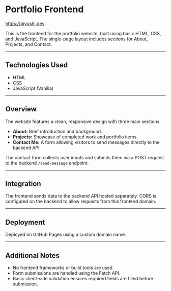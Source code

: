 # Portfolio Frontend

https://piyushj.dev

This is the frontend for the portfolio website, built using basic HTML, CSS, and JavaScript. The single-page layout includes sections for About, Projects, and Contact.

---

## Technologies Used

- HTML
- CSS
- JavaScript (Vanilla)

---

## Overview

The website features a clean, responsive design with three main sections:

- **About:** Brief introduction and background.
- **Projects:** Showcase of completed work and portfolio items.
- **Contact Me:** A form allowing visitors to send messages directly to the backend API.

The contact form collects user inputs and submits them via a POST request to the backend `/send-message` endpoint.

---

## Integration

The frontend sends data to the backend API hosted separately. CORS is configured on the backend to allow requests from this frontend domain.

---

## Deployment

Deployed on GitHub Pages using a custom domain name.

---

## Additional Notes

- No frontend frameworks or build tools are used.
- Form submissions are handled using the Fetch API.
- Basic client-side validation ensures required fields are filled before submission.
